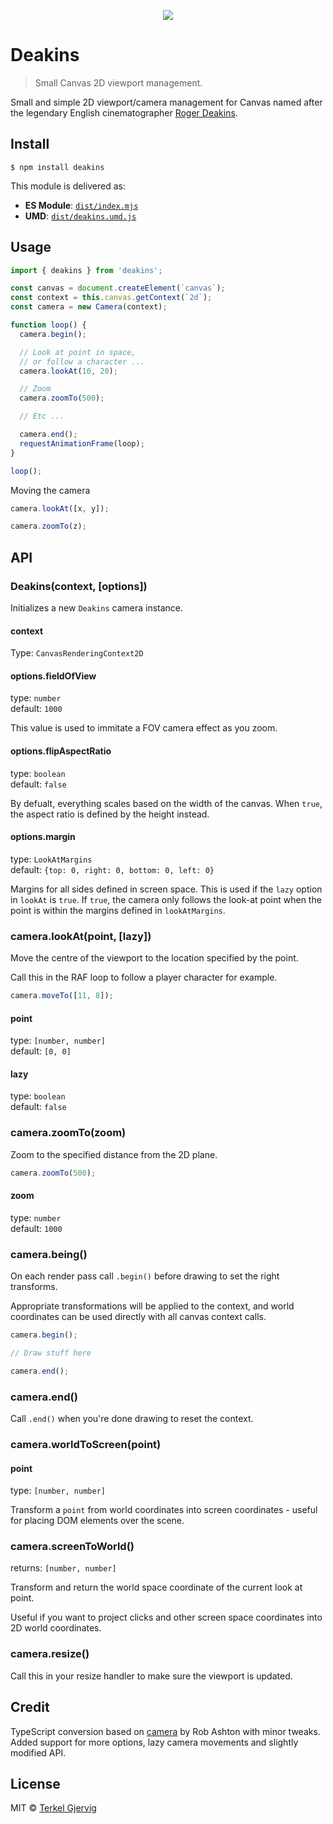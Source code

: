 <p align="center">
    <img src="https://github.com/terkelg/deakins/raw/master/logo.png">  
</p>

# Deakins
> Small Canvas 2D viewport management.

Small and simple 2D viewport/camera management for Canvas
named after the legendary English cinematographer [Roger Deakins](https://www.imdb.com/name/nm0005683/).


## Install

```
$ npm install deakins
```

This module is delivered as:

* **ES Module**: [`dist/index.mjs`](https://unpkg.com/deakins/dist/index.mjs)
* **UMD**: [`dist/deakins.umd.js`](https://unpkg.com/deakins/dist/deakins.umd.js)

## Usage

```js
import { deakins } from 'deakins';

const canvas = document.createElement(`canvas`);
const context = this.canvas.getContext(`2d`);
const camera = new Camera(context);

function loop() {
  camera.begin();

  // Look at point in space,
  // or follow a character ...
  camera.lookAt(10, 20);

  // Zoom
  camera.zoomTo(500);

  // Etc ...

  camera.end();
  requestAnimationFrame(loop);
}

loop();
```

Moving the camera

```js
camera.lookAt([x, y]);

camera.zoomTo(z);
```

## API

### Deakins(context, [options])
Initializes a new `Deakins` camera instance.

#### context
Type: `CanvasRenderingContext2D`<br>

#### options.fieldOfView
type: `number`<br>
default: `1000`

This value is used to immitate a FOV camera effect as you zoom.

#### options.flipAspectRatio
type: `boolean`<br>
default: `false`

By defualt, everything scales based on the width of the canvas. When `true`, the aspect ratio is defined by the height instead.

#### options.margin
type: `LookAtMargins`<br>
default: `{top: 0, right: 0, bottom: 0, left: 0}`

Margins for all sides defined in screen space.
This is used if the `lazy` option in `lookAt` is `true`. If `true`, the camera only follows the look-at point when the point is within the margins defined in `lookAtMargins`.

### camera.lookAt(point, [lazy])

Move the centre of the viewport to the location specified by the point. 

Call this in the RAF loop to follow a player character for example.

```js
camera.moveTo([11, 8]); 
```

#### point
type: `[number, number]`<br>
default: `[0, 0]`

#### lazy
type: `boolean`<br>
default: `false`

### camera.zoomTo(zoom)

Zoom to the specified distance from the 2D plane.

```js
camera.zoomTo(500);
```

#### zoom
type: `number`<br>
default: `1000`


### camera.being()

On each render pass call `.begin()` before drawing to set the right transforms.

Appropriate transformations will be applied to the context, and world coordinates can be used directly with all canvas context calls.

```js
camera.begin();

// Draw stuff here

camera.end();
```


### camera.end()

Call `.end()` when you're done drawing to reset the context.


### camera.worldToScreen(point)

#### point
type: `[number, number]`<br>

Transform a `point` from world coordinates into screen coordinates - useful for placing DOM elements over the scene.


### camera.screenToWorld()
returns: `[number, number]`

Transform and return the world space coordinate of the current look at point.

Useful if you want to project clicks and other screen space coordinates into 2D world coordinates.

### camera.resize()

Call this in your resize handler to make sure the viewport is updated.


## Credit

TypeScript conversion based on [camera](https://github.com/robashton/camera) by Rob Ashton with minor tweaks. Added support for more options, lazy camera movements and slightly modified API.


## License

MIT © [Terkel Gjervig](https://terkel.com)
